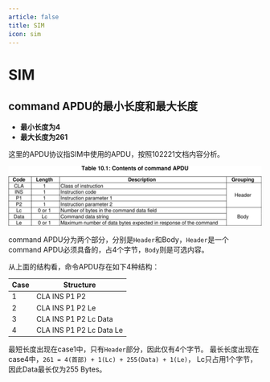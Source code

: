 ```yaml
---
article: false
title: SIM
icon: sim
---
```


# SIM

## command APDU的最小长度和最大长度

- **最小长度为4**
- **最大长度为261**

这里的APDU协议指SIM中使用的APDU，按照102221文档内容分析。

![sim_conetents_of_command_apdu.png](https://raw.githubusercontent.com/tueo/cloudimg/main/img/sim_conetents_of_command_apdu.png)

command APDU分为两个部分，分别是`Header`和Body，`Header`是一个command APDU必须具备的，占4个字节，`Body`则是可选内容。

从上面的结构看，命令APDU存在如下4种结构：

|Case|Structure|
|---|---|
|1|CLA INS P1 P2|
|2|CLA INS P1 P2 Le|
|3|CLA INS P1 P2 Lc Data|
|4|CLA INS P1 P2 Lc Data Le|

最短长度出现在case1中，只有`Header`部分，因此仅有4个字节。
最长长度出现在case4中，`261 = 4(首部) + 1(Lc) + 255(Data) + 1(Le)`， Lc只占用1个字节，因此Data最长仅为255 Bytes。
